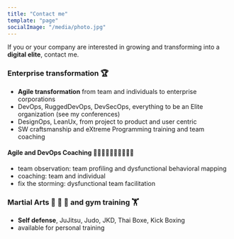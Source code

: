 ```yaml
---
title: "Contact me"
template: "page"
socialImage: "/media/photo.jpg"
---
```


If you or your company are interested in growing and transforming into a **digital elite**, contact me. 

### Enterprise transformation 🏆

+ **Agile transformation** from team and individuals to enterprise corporations
+ DevOps, RuggedDevOps, DevSecOps, everything to be an Elite organization (see my conferences)
+ DesignOps, LeanUx, from project to product and user centric 
+ SW craftsmanship and eXtreme Programming training and team coaching

#### Agile and DevOps Coaching 👨‍💻👩🏿‍💻👩‍💻👨🏿‍💻

+ team observation: team profiling and dysfunctional behavioral mapping
+ coaching: team and individual
+ fix the storming: dysfunctional team facilitation

### Martial Arts 🤼 🥋 🥊 and gym training 🏋️

+ **Self defense**, JuJitsu, Judo, JKD, Thai Boxe, Kick Boxing
+ available for personal training
